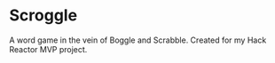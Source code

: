 # Scroggle
A word game in the vein of Boggle and Scrabble. Created for my Hack Reactor MVP project.
